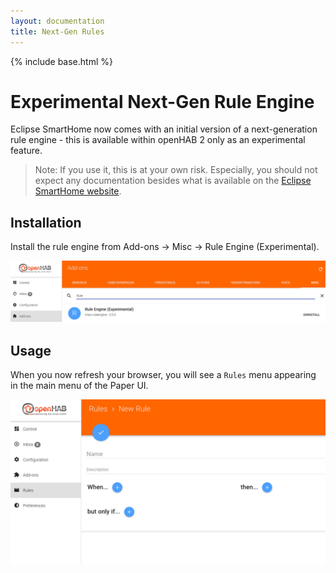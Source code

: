 ```yaml
---
layout: documentation
title: Next-Gen Rules
---
```


{% include base.html %}

# Experimental Next-Gen Rule Engine

Eclipse SmartHome now comes with an initial version of a next-generation rule engine - this is available within openHAB 2 only as an experimental feature.

> Note: If you use it, this is at your own risk. Especially, you should not expect any documentation besides what is available on the [Eclipse SmartHome website](https://www.eclipse.org/smarthome/documentation/features/rules.html).

## Installation

Install the rule engine from Add-ons → Misc → Rule Engine (Experimental).

![rule engine addon](images/rules_ng_addons.png)

## Usage

When you now refresh your browser, you will see a `Rules` menu appearing in the main menu of the Paper UI.

![new rule](images/rules_ng_new_rule.png)
